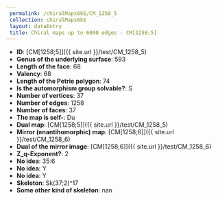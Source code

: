 ```yaml
--- 
 permalink: /chiralMaps6kE/CM_1258_5 
 collection: chiralMaps6kE
 layout: dataEntry
 title: Chiral maps up to 6000 edges - CM[1258;5]
---
```


- **ID**: [CM[1258;5]]({{ site.url }}/test/CM_1258_5)
- **Genus of the underlying surface**: 593
- **Length of the face**: 68
- **Valency**: 68
- **Length of the Petrie polygon**: 74
- **Is the automorphism group solvable?**: S
- **Number of vertices**: 37
- **Number of edges**: 1258
- **Number of faces**: 37
- **The map is self-**: Du
- **Dual map**: [CM[1258;5]]({{ site.url }}/test/CM_1258_5)
- **Mirror (enantihomorphic) map**: [CM[1258;6]]({{ site.url }}/test/CM_1258_6)
- **Dual of the mirror image**: [CM[1258;6]]({{ site.url }}/test/CM_1258_6)
- **Z_q-Exponent?**: 2
- **No idea**:  35:6
- **No idea**: Y
- **No idea**: Y
- **Skeleton**: Sk(37;2)^17
- **Some other kind of skeleton**: nan
